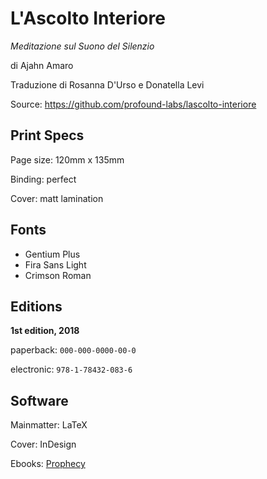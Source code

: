 L'Ascolto Interiore
==============

*Meditazione sul Suono del Silenzio*

di Ajahn Amaro

Traduzione di Rosanna D'Urso e Donatella Levi

Source: <https://github.com/profound-labs/lascolto-interiore>

## Print Specs

Page size: 120mm x 135mm

Binding: perfect

Cover: matt lamination

## Fonts

- Gentium Plus
- Fira Sans Light
- Crimson Roman

## Editions

**1st edition, 2018**

paperback: `000-000-0000-00-0`

electronic: `978-1-78432-083-6`

## Software

Mainmatter: LaTeX

Cover: InDesign

Ebooks: [Prophecy](https://github.com/profound-labs/prophecy)

